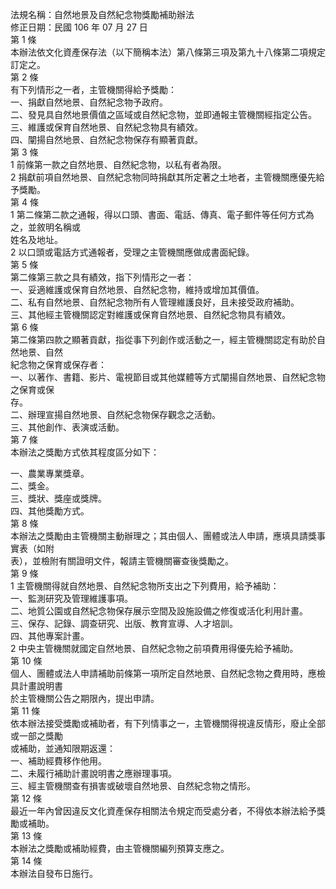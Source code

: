 法規名稱：自然地景及自然紀念物獎勵補助辦法  
修正日期：民國 106 年 07 月 27 日  
第 1 條  
本辦法依文化資產保存法（以下簡稱本法）第八條第三項及第九十八條第二項規定訂定之。  
第 2 條  
有下列情形之一者，主管機關得給予獎勵：  
一、捐獻自然地景、自然紀念物予政府。  
二、發見具自然地景價值之區域或自然紀念物，並即通報主管機關經指定公告。  
三、維護或保育自然地景、自然紀念物具有績效。  
四、闡揚自然地景、自然紀念物保存有顯著貢獻。  
第 3 條  
1 前條第一款之自然地景、自然紀念物，以私有者為限。  
2 捐獻前項自然地景、自然紀念物同時捐獻其所定著之土地者，主管機關應優先給予獎勵。  
第 4 條  
1 第二條第二款之通報，得以口頭、書面、電話、傳真、電子郵件等任何方式為之，並敘明名稱或  
姓名及地址。  
2 以口頭或電話方式通報者，受理之主管機關應做成書面紀錄。  
第 5 條  
第二條第三款之具有績效，指下列情形之一者：  
一、妥適維護或保育自然地景、自然紀念物，維持或增加其價值。  
二、私有自然地景、自然紀念物所有人管理維護良好，且未接受政府補助。  
三、其他經主管機關認定對維護或保育自然地景、自然紀念物具有績效。  
第 6 條  
第二條第四款之顯著貢獻，指從事下列創作或活動之一，經主管機關認定有助於自然地景、自然  
紀念物之保育或保存者：  
一、以著作、書籍、影片、電視節目或其他媒體等方式闡揚自然地景、自然紀念物之保育或保  
存。  
二、辦理宣揚自然地景、自然紀念物保存觀念之活動。  
三、其他創作、表演或活動。  
第 7 條  
本辦法之獎勵方式依其程度區分如下：  


一、農業專業獎章。  
二、獎金。  
三、獎狀、獎座或獎牌。  
四、其他獎勵方式。  
第 8 條  
本辦法之獎勵由主管機關主動辦理之；其由個人、團體或法人申請，應填具請獎事實表（如附  
表），並檢附有關證明文件，報請主管機關審查後獎勵之。  
第 9 條  
1 主管機關得就自然地景、自然紀念物所支出之下列費用，給予補助：  
一、監測研究及管理維護事項。  
二、地質公園或自然紀念物保存展示空間及設施設備之修復或活化利用計畫。  
三、保存、記錄、調查研究、出版、教育宣導、人才培訓。  
四、其他專案計畫。  
2 中央主管機關就國定自然地景、自然紀念物之前項費用得優先給予補助。  
第 10 條  
個人、團體或法人申請補助前條第一項所定自然地景、自然紀念物之費用時，應檢具計畫說明書  
於主管機關公告之期限內，提出申請。  
第 11 條  
依本辦法接受獎勵或補助者，有下列情事之一，主管機關得視違反情形，廢止全部或一部之獎勵  
或補助，並通知限期返還：  
一、補助經費移作他用。  
二、未履行補助計畫說明書之應辦理事項。  
三、經主管機關查有損害或破壞自然地景、自然紀念物之情形。  
第 12 條  
最近一年內曾因違反文化資產保存相關法令規定而受處分者，不得依本辦法給予獎勵或補助。  
第 13 條  
本辦法之獎勵或補助經費，由主管機關編列預算支應之。  
第 14 條  
本辦法自發布日施行。  


